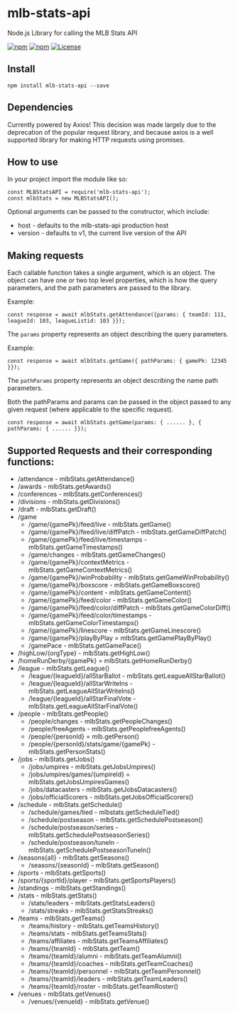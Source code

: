 # mlb-stats-api

Node.js Library for calling the MLB Stats API

[![npm](https://img.shields.io/npm/dt/mlb-stats-api.svg)](https://www.npmjs.com/package/mlb-stats-api)
[![npm](https://img.shields.io/npm/v/mlb-stats-api.svg)](https://www.npmjs.com/package/mlb-stats-api)
[![License](https://img.shields.io/github/license/asbeane/mlb-stats-api.svg)](https://www.npmjs.com/package/mlb-stats-api)

## Install

``` npm install mlb-stats-api --save ```

## Dependencies

Currently powered by Axios! This decision was made largely due to the deprecation of the popular request library, and because axios is a well supported library for making HTTP requests using promises.

## How to use

In your project import the module like so:
```
const MLBStatsAPI = require('mlb-stats-api');
const mlbStats = new MLBStatsAPI();
```

Optional arguments can be passed to the constructor, which include:
* host - defaults to the mlb-stats-api production host
* version - defaults to v1, the current live version of the API

## Making requests

Each callable function takes a single argument, which is an object.
The object can have one or two top level properties, which is how the query parameters, and the path parameters
are passed to the library.

Example:

```
const response = await mlbStats.getAttendance({params: { teamId: 111, leagueId: 103, leagueListid: 103 }});
```

The ```params``` property represents an object describing the query parameters.

Example:
```
const response = await mlbStats.getGame({ pathParams: { gamePk: 12345 }});
```

The ```pathParams``` property represents an object describing the name path parameters.

Both the pathParams and params can be passed in the object passed to any given request (where applicable to the specific request).

```
const response = await mlbStats.getGame(params: { ...... }, { pathParams: { ...... }});
```

## Supported Requests and their corresponding functions:
 * /attendance - mlbStats.getAttendance()
 * /awards - mlbStats.getAwards()
 * /conferences - mlbStats.getConferences()
 * /divisions - mlbStats.getDivisions()
 * /draft - mlbStats.getDraft()
 * /game
     * /game/{gamePk}/feed/live - mlbStats.getGame()
     * /game/{gamePk}/feed/live/diffPatch -  mlbStats.getGameDiffPatch()
     * /game/{gamePk}/feed/live/timestamps - mlbStats.getGameTimestamps()
     * /game/changes - mlbStats.getGameChanges()
     * /game/{gamePk}/contextMetrics - mlbStats.getGameContextMetrics()
     * /game/{gamePk}/winProbability - mlbStats.getGameWinProbability()
     * /game/{gamePk}/boxscore - mlbStats.getGameBoxscore()
     * /game/{gamePk}/content - mlbStats.getGameContent()
     * /game/{gamePk}/feed/color - mlbStats.getGameColor()
     * /game/{gamePk}/feed/color/diffPatch - mlbStats.getGameColorDiff()
     * /game/{gamePk}/feed/color/timestamps - mlbStats.getGameColorTimestamps()
     * /game/{gamePk}/linescore - mlbStats.getGameLinescore()
     * /game/{gamePk}/playByPlay = mlbStats.getGamePlayByPlay()
     * /gamePace - mlbStats.getGamePace()
 * /highLow/{orgType} - mlbStats.getHighLow()
 * /homeRunDerby/{gamePk} = mlbStats.getHomeRunDerby()
 * /league - mlbStats.getLeague()
    * /league/{leagueId}/allStarBallot - mlbStats.getLeagueAllStarBallot()
    * /league/{leagueId}/allStarWriteIns - mlbStats.getLeagueAllStarWriteIns()
    * /league/{leagueId}/allStarFinalVote - mlbStats.getLeagueAllStarFinalVote()
 * /people - mlbStats.getPeople()
    * /people/changes - mlbStats.getPeopleChanges()
    * /people/freeAgents - mlbStats.getPeoplefreeAgents()
    * /people/{personId} = mlb.getPerson()
    * /people/{personId}/stats/game/{gamePk} - mlbStats.getPersonStats()
 * /jobs - mlbStats.getJobs()
    * /jobs/umpires - mlbStats.getJobsUmpires()
    * /jobs/umpires/games/{umpireId} = mlbStats.getJobsUmpiresGames()
    * /jobs/datacasters - mlbStats.getJobsDatacasters()
    * /jobs/officialScorers - mlbStats.getJobsOfficialScorers()
 * /schedule - mlbStats.getSchedule()
    * /schedule/games/tied - mlbstats.getScheduleTied()
    * /schedule/postseason - mlbStats.getSchedulePostseason()
    * /schedule/postseason/series - mlbStats.getSchedulePostseasonSeries()
    * /schedule/postseason/tuneIn - mlbStats.getSchedulePostseasonTuneIn()
 * /seasons{all} - mlbStats.getSeasons()
    * /seasons/{seasonId} - mlbStats.getSeason()
 * /sports - mlbStats.getSports()
 * /sports/{sportId}/player - mlbStats.getSportsPlayers()
 * /standings - mlbStats.getStandings()
 * /stats - mlbStats.getStats()
    * /stats/leaders - mlbStats.getStatsLeaders()
    * /stats/streaks - mlbStats.getStatsStreaks()
 * /teams - mlbStats.getTeams()
    * /teams/history - mlbStats.getTeamsHistory()
    * /teams/stats - mlbStats.getTeamsStats()
    * /teams/affiliates - mlbStats.getTeamsAffiliates()
    * /teams/{teamId} - mlbStats.getTeam()
    * /teams/{teamId}/alumni - mlbStats.getTeamAlumni()
    * /teams/{teamId}/coaches - mlbStats.getTeamCoaches()
    * /teams/{teamId}/personnel - mlbStats.getTeamPersonnel()
    * /teams/{teamId}/leaders - mlbStats.getTeamLeaders()
    * /teams/{teamId}/roster - mlbStats.getTeamRoster()
 * /venues - mlbStats.getVenues()
    * /venues/{venueId} - mlbStats.getVenue()
